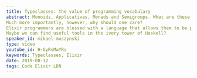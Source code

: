 ```yaml
---
title: Typeclasses: the value of programming vocabulary
abstract: Monoids, Applicatives, Monads and Semigroups. What are these things?
Much more importantly, however, why should one care?
Elixir programmers are blessed with a language that allows them to be productive, seemingly without needing to reach for these arcane spells. And yet, for building architectures we have spells like "GenServer" and "Supervisor", among others.
Maybe we can find useful tools in the ivory tower of Haskell?
speaker_id: mikael-muszynski
type: video
youtube_id: H-GyRsMwYRs
keywords: Typeclasses, Elixir
date: 2019-08-12
tags: Code Elixir LDN
---
```


